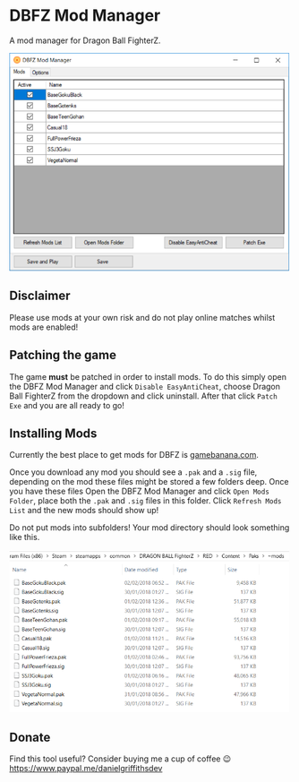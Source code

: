 # DBFZ Mod Manager

A mod manager for Dragon Ball FighterZ.

<img src="screenshot.png" width="500px" />

## Disclaimer

Please use mods at your own risk and do not play online matches whilst mods are enabled!

## Patching the game

The game **must** be patched in order to install mods. 
To do this simply open the DBFZ Mod Manager and click `Disable EasyAntiCheat`, choose Dragon Ball FighterZ from the dropdown and click uninstall. 
After that click `Patch Exe` and you are all ready to go!

## Installing Mods

Currently the best place to get mods for DBFZ is [gamebanana.com](https://gamebanana.com/skins/games/6246).

Once you download any mod you should see a `.pak` and a `.sig` file, depending on the mod these files might be stored a few folders deep. Once you have these files
Open the DBFZ Mod Manager and click `Open Mods Folder`, place both the `.pak` and `.sig` files in this folder. Click `Refresh Mods List` and the new mods should show up! 

Do not put mods into subfolders! Your mod directory should look something like this.

<img src="mods.png" width="500px" />

## Donate

Find this tool useful? Consider buying me a cup of coffee 😉
https://www.paypal.me/danielgriffithsdev
